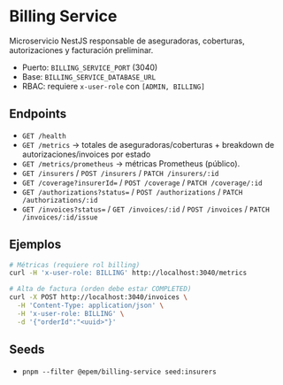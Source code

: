 ﻿# Billing Service

Microservicio NestJS responsable de aseguradoras, coberturas, autorizaciones y facturación preliminar.

- Puerto: `BILLING_SERVICE_PORT` (3040)
- Base: `BILLING_SERVICE_DATABASE_URL`
- RBAC: requiere `x-user-role` con `[ADMIN, BILLING]`

## Endpoints
- `GET /health`
- `GET /metrics` → totales de aseguradoras/coberturas + breakdown de autorizaciones/invoices por estado
- `GET /metrics/prometheus` → métricas Prometheus (público).
- `GET /insurers` / `POST /insurers` / `PATCH /insurers/:id`
- `GET /coverage?insurerId=` / `POST /coverage` / `PATCH /coverage/:id`
- `GET /authorizations?status=` / `POST /authorizations` / `PATCH /authorizations/:id`
- `GET /invoices?status=` / `GET /invoices/:id` / `POST /invoices` / `PATCH /invoices/:id/issue`

## Ejemplos
```bash
# Métricas (requiere rol billing)
curl -H 'x-user-role: BILLING' http://localhost:3040/metrics

# Alta de factura (orden debe estar COMPLETED)
curl -X POST http://localhost:3040/invoices \
  -H 'Content-Type: application/json' \
  -H 'x-user-role: BILLING' \
  -d '{"orderId":"<uuid>"}'
```

## Seeds
- `pnpm --filter @epem/billing-service seed:insurers`
